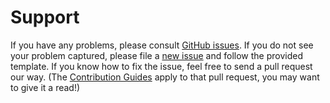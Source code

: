 # Support

If you have any problems, please consult [GitHub issues](../../../../search?q=is%3Aissue&type=issues).
If you do not see your problem captured, please file a [new issue](../../../../issues/new/choose) and follow the provided template.
If you know how to fix the issue, feel free to send a pull request our way. (The [Contribution Guides](CONTRIBUTING.md) apply to that pull request, you may want to give it a read!)
